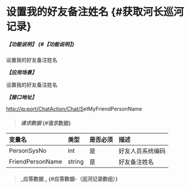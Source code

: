 # 设置我的好友备注姓名 {#获取河长巡河记录}

##### _【功能说明】_ {#【功能说明】}

设置我的好友备注姓名

_**【应用场景】**_

设置我的好友备注姓名

_**【接口地址】**_

[http://ip:port/ChatAction/Chat/S](http://ip:port/HMQuery/PatrolRiver/GetPatrolRivers)etMyFriendPersonName

> #### _请求数据_ {#请求数据}

| 变量名 | 类型 | 是否必须 | 描述 |
| :--- | :--- | :--- | :--- |
| PersonSysNo | int | 是 | 好友人员系统编码 |
| FriendPersonName | string | 是 | 好友备注姓名 |

> #### _应答数据 _ {#应答数据-（巡河记录数组）}



